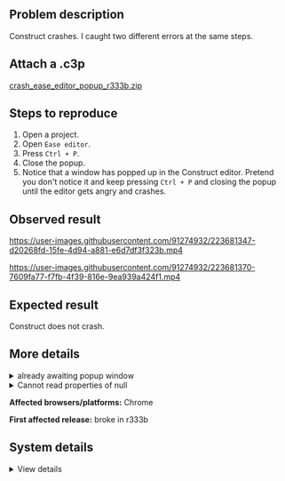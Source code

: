 ## Problem description

Construct crashes. I caught two different errors at the same steps.

## Attach a .c3p

[crash_ease_editor_popup_r333b.zip](https://github.com/WilsonPercival/WilsonPercival/files/10919369/crash_ease_editor_popup_r333b.zip)

## Steps to reproduce

1. Open a project.
2. Open `Ease editor`.
3. Press `Ctrl + P`.
4. Close the popup.
5. Notice that a window has popped up in the Construct editor. Pretend you don't notice it and keep pressing `Ctrl + P` and closing the popup until the editor gets angry and crashes.

## Observed result

https://user-images.githubusercontent.com/91274932/223681347-d20268fd-15fe-4d94-a881-e6d7df3f323b.mp4

https://user-images.githubusercontent.com/91274932/223681370-7609fa77-f7fb-4f39-816e-9ea939a424f1.mp4

## Expected result

Construct does not crash.

## More details

<details><summary>already awaiting popup window</summary>

Error report information
Type: unhandled exception
File: https://editor.construct.net/r333/main.js, line 1440, col 417
Message: Uncaught Error: already awaiting popup window
Stack: Error: already awaiting popup window at Mf.g.kb.Bsa.n0 (https://editor.construct.net/r333/main.js:1440:423) at d.QRb (https://editor.construct.net/r333/components/editors/eventSheetView/eventSheetView.js:161:180) at Array. (https://editor.construct.net/r333/components/editors/eventSheetView/eventSheetView.js:158:161) at window.Xeb.dispatchEvent (https://editor.construct.net/r333/main.js:1233:399) at jo (https://editor.construct.net/r333/main.js:913:214) at dr.g.$h.hx (https://editor.construct.net/r333/main.js:2522:397) at Wi.g.moc.Td (https://editor.construct.net/r333/main.js:1893:334) at https://editor.construct.net/r333/main.js:1892:139
Construct version: r333
URL: https://editor.construct.net/r333/
Date: Wed Mar 08 2023 11:43:29 GMT+0200 (Восточная Европа, стандартное время)
Uptime: 117.6 s

Platform information
Product: Construct 3 r333 (beta)
Browser: Chrome 109.0.5414.120
Browser engine: Chromium
Context: browser
Operating system: Windows NT 0.1.0
Device type: desktop
Device pixel ratio: 1
Logical CPU cores: 2
Approx. device memory: 4 GB
User agent: Mozilla/5.0 (Windows NT 10.0; Win64; x64) AppleWebKit/537.36 (KHTML, like Gecko) Chrome/109.0.0.0 Safari/537.36
Language setting: en-US

WebGL information
Version string: WebGL 2.0 (OpenGL ES 3.0 Chromium)
Numeric version: 2
Supports NPOT textures: yes
Supports GPU profiling: no
Supports highp precision: yes
Vendor: Google Inc. (Google)
Renderer: ANGLE (Google, Vulkan 1.3.0 (SwiftShader Device (Subzero) (0x0000C0DE)), SwiftShader driver)
Major performance caveat: yes
Maximum texture size: 8192
Point size range: 1 to 1023
Extensions: EXT_color_buffer_float, EXT_color_buffer_half_float, EXT_float_blend, EXT_texture_compression_bptc, EXT_texture_compression_rgtc, EXT_texture_filter_anisotropic, OES_draw_buffers_indexed, OES_texture_float_linear, WEBGL_compressed_texture_astc, WEBGL_compressed_texture_etc, WEBGL_compressed_texture_etc1, WEBGL_compressed_texture_s3tc, WEBGL_compressed_texture_s3tc_srgb, WEBGL_debug_renderer_info, WEBGL_lose_context, WEBGL_multi_draw, OVR_multiview2

</details>

<details><summary>Cannot read properties of null</summary>

Error report information
Type: unhandled exception
File: https://editor.construct.net/r333/main.js, line 267, col 213
Message: Uncaught TypeError: Cannot read properties of null (reading 'postMessage')
Stack: TypeError: Cannot read properties of null (reading 'postMessage') at wea (https://editor.construct.net/r333/main.js:267:213) at De.g.Dqc.Ixa (https://editor.construct.net/r333/main.js:1342:347) at https://editor.construct.net/r333/main.js:1340:498
Construct version: r333
URL: https://editor.construct.net/r333/
Date: Wed Mar 08 2023 11:45:01 GMT+0200 (Восточная Европа, стандартное время)
Uptime: 38.1 s

Platform information
Product: Construct 3 r333 (beta)
Browser: Chrome 109.0.5414.120
Browser engine: Chromium
Context: browser
Operating system: Windows NT 0.1.0
Device type: desktop
Device pixel ratio: 1
Logical CPU cores: 2
Approx. device memory: 4 GB
User agent: Mozilla/5.0 (Windows NT 10.0; Win64; x64) AppleWebKit/537.36 (KHTML, like Gecko) Chrome/109.0.0.0 Safari/537.36
Language setting: en-US

WebGL information
Version string: WebGL 2.0 (OpenGL ES 3.0 Chromium)
Numeric version: 2
Supports NPOT textures: yes
Supports GPU profiling: no
Supports highp precision: yes
Vendor: Google Inc. (Google)
Renderer: ANGLE (Google, Vulkan 1.3.0 (SwiftShader Device (Subzero) (0x0000C0DE)), SwiftShader driver)
Major performance caveat: yes
Maximum texture size: 8192
Point size range: 1 to 1023
Extensions: EXT_color_buffer_float, EXT_color_buffer_half_float, EXT_float_blend, EXT_texture_compression_bptc, EXT_texture_compression_rgtc, EXT_texture_filter_anisotropic, OES_draw_buffers_indexed, OES_texture_float_linear, WEBGL_compressed_texture_astc, WEBGL_compressed_texture_etc, WEBGL_compressed_texture_etc1, WEBGL_compressed_texture_s3tc, WEBGL_compressed_texture_s3tc_srgb, WEBGL_debug_renderer_info, WEBGL_lose_context, WEBGL_multi_draw, OVR_multiview2

</details>

**Affected browsers/platforms:** Chrome

**First affected release:** broke in r333b

## System details

<details><summary>View details</summary>

Platform information
Product: Construct 3 r333 (beta)
Browser: Chrome 109.0.5414.120
Browser engine: Chromium
Context: browser
Operating system: Windows NT 0.1.0
Device type: desktop
Device pixel ratio: 1
Logical CPU cores: 2
Approx. device memory: 4 GB
User agent: Mozilla/5.0 (Windows NT 10.0; Win64; x64) AppleWebKit/537.36 (KHTML, like Gecko) Chrome/109.0.0.0 Safari/537.36
Language setting: en-US

Local storage
Storage quota (approx): 59 gb
Storage usage (approx): 144 mb (0.2%)
Persistant storage: No

Browser support notes
This list contains missing features that are not required, but could improve performance or user experience if supported.

UI effects are disabled in settings.
WebGL indicates a major performance caveat. It is probably using software rendering.
WebGL information
Version string: WebGL 2.0 (OpenGL ES 3.0 Chromium)
Numeric version: 2
Supports NPOT textures: yes
Supports GPU profiling: no
Supports highp precision: yes
Vendor: Google Inc. (Google)
Renderer: ANGLE (Google, Vulkan 1.3.0 (SwiftShader Device (Subzero) (0x0000C0DE)), SwiftShader driver)
Major performance caveat: yes
Maximum texture size: 8192
Point size range: 1 to 1023
Extensions:

EXT_color_buffer_float
EXT_color_buffer_half_float
EXT_float_blend
EXT_texture_compression_bptc
EXT_texture_compression_rgtc
EXT_texture_filter_anisotropic
OES_draw_buffers_indexed
OES_texture_float_linear
WEBGL_compressed_texture_astc
WEBGL_compressed_texture_etc
WEBGL_compressed_texture_etc1
WEBGL_compressed_texture_s3tc
WEBGL_compressed_texture_s3tc_srgb
WEBGL_debug_renderer_info
WEBGL_lose_context
WEBGL_multi_draw
OVR_multiview2
Audio information
System sample rate: 48000 Hz
Output channels: 2
Output interpretation: speakers
Supported decode formats:

WebM Opus (audio/webm; codecs=opus)
Ogg Opus (audio/ogg; codecs=opus)
WebM Vorbis (audio/webm; codecs=vorbis)
Ogg Vorbis (audio/ogg; codecs=vorbis)
MPEG-4 AAC (audio/mp4; codecs=mp4a.40.5)
MP3 (audio/mpeg)
FLAC (audio/flac)
PCM WAV (audio/wav; codecs=1)
Supported encode formats:

WebM Opus (audio/webm; codecs=opus)
Video information
Supported decode formats:

WebM AV1 (video/webm; codecs=av01.0.00M.08)
MP4 AV1 (video/mp4; codecs=av01.0.00M.08)
WebM VP9 (video/webm; codecs=vp9)
WebM VP8 (video/webm; codecs=vp8)
Ogg Theora (video/ogg; codecs=theora)
H.264 (video/mp4; codecs=avc1.42E01E)
Supported encode formats:

WebM VP9 (video/webm; codecs=vp9)
WebM VP8 (video/webm; codecs=vp8)

</details>
